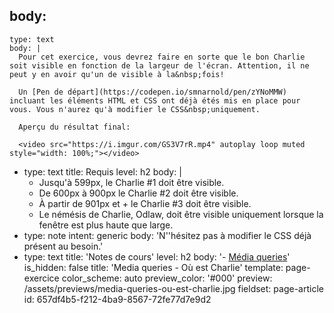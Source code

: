 body:
  -
    type: text
    body: |
      Pour cet exercice, vous devrez faire en sorte que le bon Charlie soit visible en fonction de la largeur de l'écran. Attention, il ne peut y en avoir qu'un de visible à la&nbsp;fois!
      
      Un [Pen de départ](https://codepen.io/smnarnold/pen/zYNoMMW) incluant les éléments HTML et CSS ont déjà étés mis en place pour vous. Vous n'aurez qu'à modifier le CSS&nbsp;uniquement.
      
      Aperçu du résultat final:
      
      <video src="https://i.imgur.com/GS3V7rR.mp4" autoplay loop muted style="width: 100%;"></video>
  -
    type: text
    title: Requis
    level: h2
    body: |
      - Jusqu'à 599px, le Charlie #1 doit être&nbsp;visible.
      - De 600px à 900px le Charlie #2 doit être&nbsp;visible.
      - À partir de 901px et + le Charlie #3 doit être&nbsp;visible.
      - Le némésis de Charlie, Odlaw, doit être visible uniquement lorsque la fenêtre est plus haute que&nbsp;large.
  -
    type: note
    intent: generic
    body: 'N''hésitez pas à modifier le CSS déjà présent au&nbsp;besoin.'
  -
    type: text
    title: 'Notes de cours'
    level: h2
    body: '- [Média queries](https://smnarnold.com/cours/css/media-queries)'
is_hidden: false
title: 'Media queries - Où est Charlie'
template: page-exercice
color_scheme: auto
preview_color: '#000'
preview: /assets/previews/media-queries-ou-est-charlie.jpg
fieldset: page-article
id: 657df4b5-f212-4ba9-8567-72fe77d7e9d2
